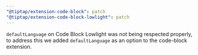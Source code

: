 ```yaml
---
"@tiptap/extension-code-block": patch
"@tiptap/extension-code-block-lowlight": patch
---
```


`defaultLanguage` on Code Block Lowlight was not being respected properly, to address this we added `defaultLanguage` as an option to the code-block extension.
